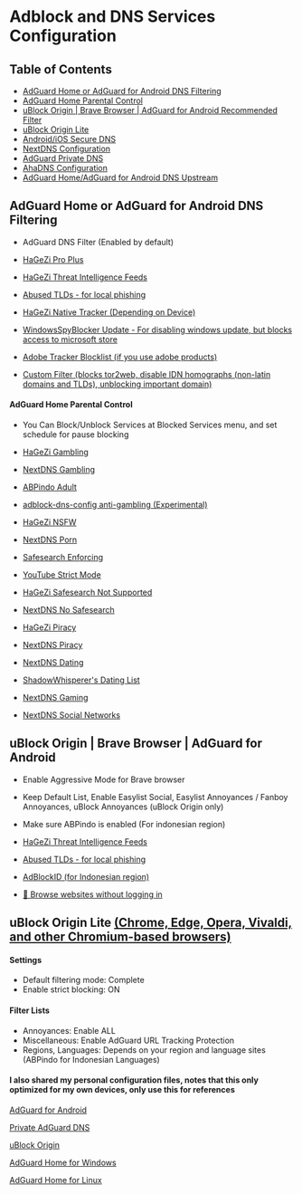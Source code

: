 # Adblock and DNS Services Configuration

## Table of Contents
- [AdGuard Home or AdGuard for Android DNS Filtering](https://github.com/arfshl/adblock-dns-config/tree/main#adguard-home-or-adguard-for-android-dns-filtering)
- [AdGuard Home Parental Control](https://github.com/arfshl/adblock-dns-config/tree/main#parental-control)
- [uBlock Origin | Brave Browser | AdGuard for Android Recommended Filter](https://github.com/arfshl/adblock-dns-config/tree/main#ublock-origin--brave-browser--adguard-for-android)
- [uBlock Origin Lite](https://github.com/arfshl/adblock-dns-config/tree/main#ublock-origin-lite)
- [Android/iOS Secure DNS](https://github.com/arfshl/adblock-dns-config/blob/main/docs/android-resolvers.md)
- [NextDNS Configuration](https://github.com/arfshl/adblock-dns-config/blob/main/docs/nextdns.md)
- [AdGuard Private DNS](https://github.com/arfshl/adblock-dns-config/blob/main/docs/adguarddns.md)
- [AhaDNS Configuration](https://github.com/arfshl/adblock-dns-config/blob/main/docs/ahadns.md)
- [AdGuard Home/AdGuard for Android DNS Upstream](https://github.com/arfshl/adblock-dns-config/blob/main/docs/dns-resolvers.md)

## AdGuard Home or AdGuard for Android DNS Filtering

- AdGuard DNS Filter (Enabled by default)

- [HaGeZi Pro Plus](https://raw.githubusercontent.com/hagezi/dns-blocklists/main/adblock/pro.txt)

- [HaGeZi Threat Intelligence Feeds](https://raw.githubusercontent.com/hagezi/dns-blocklists/main/adblock/tif.txt)

- [Abused TLDs - for local phishing](https://raw.githubusercontent.com/hagezi/dns-blocklists/main/adblock/spam-tlds.txt)

- [HaGeZi Native Tracker (Depending on Device)](https://github.com/hagezi/dns-blocklists?tab=readme-ov-file#native)

- [WindowsSpyBlocker Update - For disabling windows update, but blocks access to microsoft store](https://github.com/crazy-max/WindowsSpyBlocker/raw/master/data/dnscrypt/update.txt)

- [Adobe Tracker Blocklist (if you use adobe products)](https://a.dove.isdumb.one/list.txt)

- [Custom Filter (blocks tor2web, disable IDN homographs (non-latin domains and TLDs), unblocking important domain)](https://raw.githubusercontent.com/arfshl/adblock-dns-config/refs/heads/main/internal-usage/b.txt)

#### AdGuard Home Parental Control

- You Can Block/Unblock Services at Blocked Services menu, and set schedule for pause blocking

- [HaGeZi Gambling](https://raw.githubusercontent.com/hagezi/dns-blocklists/main/adblock/gambling.txt)

- [NextDNS Gambling](https://github.com/arfshl/nextdns-blocklists/raw/latest/subscriptions/gambling.txt)

- [ABPindo Adult](https://raw.githubusercontent.com/ABPindo/indonesianadblockrules/master/subscriptions/aghome_adult.txt)

- [adblock-dns-config anti-gambling (Experimental)](https://github.com/arfshl/adblock-dns-config/raw/main/my-filter/antijudol.txt)

- [HaGeZi NSFW](https://raw.githubusercontent.com/hagezi/dns-blocklists/main/adblock/nsfw.txt)

- [NextDNS Porn](https://github.com/arfshl/nextdns-blocklists/raw/latest/subscriptions/porn.txt)

- [Safesearch Enforcing](https://github.com/AdguardTeam/HostlistsRegistry/raw/refs/heads/main/assets/engines_safe_search.txt)

- [YouTube Strict Mode](https://raw.githubusercontent.com/AdguardTeam/HostlistsRegistry/refs/heads/main/assets/youtube_safe_search.txt)

- [HaGeZi Safesearch Not Supported](https://raw.githubusercontent.com/hagezi/dns-blocklists/main/adblock/nosafesearch.txt)

- [NextDNS No Safesearch](https://raw.githubusercontent.com/nextdns/no-safesearch/refs/heads/main/domains)

- [HaGeZi Piracy](https://raw.githubusercontent.com/hagezi/dns-blocklists/main/adblock/anti.piracy.txt)

- [NextDNS Piracy](https://github.com/arfshl/nextdns-blocklists/raw/latest/subscriptions/piracy.txt)

- [NextDNS Dating](https://github.com/arfshl/nextdns-blocklists/raw/latest/subscriptions/dating.txt)

- [ShadowWhisperer's Dating List](https://raw.githubusercontent.com/ShadowWhisperer/BlockLists/master/Lists/Dating)

- [NextDNS Gaming](https://github.com/arfshl/nextdns-blocklists/raw/latest/subscriptions/gaming.txt)

- [NextDNS Social Networks](https://github.com/arfshl/nextdns-blocklists/raw/latest/subscriptions/social-networks.txt)

## uBlock Origin | Brave Browser | AdGuard for Android

- Enable Aggressive Mode for Brave browser 

- Keep Default List, Enable Easylist Social, Easylist Annoyances / Fanboy Annoyances, uBlock Annoyances (uBlock Origin only)

- Make sure ABPindo is enabled (For indonesian region)

- [HaGeZi Threat Intelligence Feeds](https://raw.githubusercontent.com/hagezi/dns-blocklists/main/adblock/tif.txt)

- [Abused TLDs - for local phishing](https://raw.githubusercontent.com/hagezi/dns-blocklists/main/adblock/spam-tlds-ublock.txt)

- [AdBlockID (for Indonesian region)](https://subscribe.adblockplus.org/?location=https://cdn.jsdelivr.net/gh/realodix/AdBlockID@master/dist/adblockid.adfl.txt&title=AdBlockID)

- [🚪 Browse websites without logging in](https://raw.githubusercontent.com/DandelionSprout/adfilt/refs/heads/master/BrowseWebsitesWithoutLoggingIn.txt)

## uBlock Origin Lite [(Chrome, Edge, Opera, Vivaldi, and other Chromium-based browsers)](https://chromewebstore.google.com/detail/ublock-origin-lite/ddkjiahejlhfcafbddmgiahcphecmpfh?hl=en)
#### Settings
- Default filtering mode: Complete
- Enable strict blocking: ON
#### Filter Lists
- Annoyances: Enable ALL
- Miscellaneous: Enable AdGuard URL Tracking Protection
- Regions, Languages: Depends on your region and language sites (ABPindo for Indonesian Languages)


#### I also shared my personal configuration files, notes that this only optimized for my own devices, only use this for references
[AdGuard for Android](https://github.com/arfshl/adblock-dns-config/archive/refs/heads/adguard-for-android-config.zip)

[Private AdGuard DNS](https://github.com/arfshl/adblock-dns-config/raw/main/res/adguarddnsconfig.txt)

[uBlock Origin](https://github.com/arfshl/adblock-dns-config/raw/main/res/ublock0config.txt)

[AdGuard Home for Windows](https://github.com/arfshl/adblock-dns-config/raw/main/res/aghome-win.yaml)

[AdGuard Home for Linux](https://github.com/arfshl/adblock-dns-config/raw/main/res/aghome-linux.yaml)
